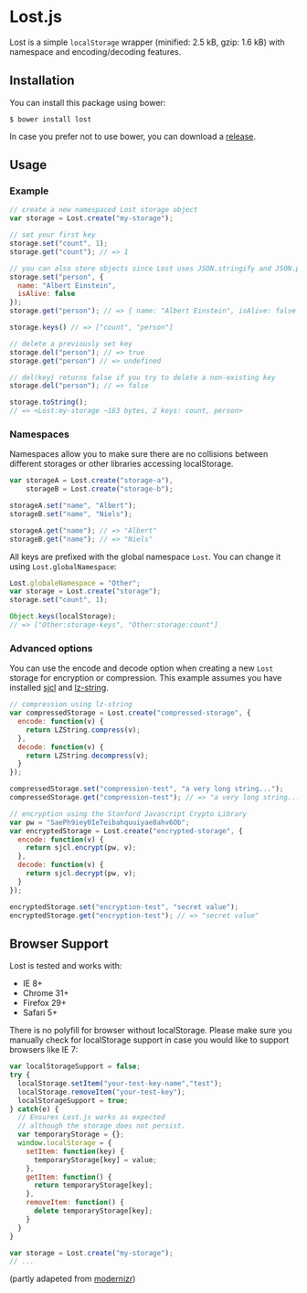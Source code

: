 # Lost.js

Lost is a simple `localStorage` wrapper (minified: 2.5 kB, gzip:  1.6 kB) with namespace and encoding/decoding features.

## Installation

You can install this package using bower:

```shell
$ bower install lost
```

In case you prefer not to use bower, you can download a [release](http:///github.com/nelsond/lost.js/releases).

## Usage

### Example

```javascript
// create a new namespaced Lost storage object
var storage = Lost.create("my-storage");

// set your first key
storage.set("count", 1);
storage.get("count"); // => 1

// you can also store objects since Lost uses JSON.stringify and JSON.parse
storage.set("person", {
  name: "Albert Einstein",
  isAlive: false
});
storage.get("person"); // => { name: "Albert Einstein", isAlive: false }

storage.keys() // => ["count", "person"]

// delete a previously set key
storage.del("person"); // => true
storage.get("person") // => undefined

// del(key) returns false if you try to delete a non-existing key
storage.del("person"); // => false

storage.toString();
// => <Lost:my-storage ~163 bytes, 2 keys: count, person>
```

### Namespaces

Namespaces allow you to make sure there are no collisions between different storages or other libraries accessing localStorage.

```javascript
var storageA = Lost.create("storage-a"),
    storageB = Lost.create("storage-b");

storageA.set("name", "Albert");
storageB.set("name", "Niels");

storageA.get("name"); // => "Albert"
storageB.get("name"); // => "Niels"
```

All keys are prefixed with the global namespace `Lost`. You can change it using `Lost.globalNamespace`:

```javascript
Lost.globaleNamespace = "Other";
var storage = Lost.create("storage");
storage.set("count", 1);

Object.keys(localStorage);
// => ["Other:storage-keys", "Other:storage:count"]
```

### Advanced options

You can use the encode and decode option when creating a new `Lost` storage for encryption or compression. This example assumes you have installed [sjcl](https://github.com/bitwiseshiftleft/sjcl/tree/version-0.8) and [lz-string](https://github.com/pieroxy/lz-string).

```javascript
// compression using lz-string
var compressedStorage = Lost.create("compressed-storage", {
  encode: function(v) {
    return LZString.compress(v);
  },
  decode: function(v) {
    return LZString.decompress(v);
  }
});

compressedStorage.set("compression-test", "a very long string...");
compressedStorage.get("compression-test"); // => "a very long string..."

// encryption using the Stanford Javascript Crypto Library
var pw = "SaePh9iey0IeTeibahquuiyae8ahv6Ob";
var encryptedStorage = Lost.create("encrypted-storage", {
  encode: function(v) {
    return sjcl.encrypt(pw, v);
  },
  decode: function(v) {
    return sjcl.decrypt(pw, v);
  }
});

encryptedStorage.set("encryption-test", "secret value");
encryptedStorage.get("encryption-test"); // => "secret value"
```

## Browser Support

Lost is tested and works with:

* IE 8+
* Chrome 31+
* Firefox 29+
* Safari 5+

There is no polyfill for browser without localStorage. Please make sure you manually check for localStorage support in case you would like to support browsers like IE 7:

```javascript
var localStorageSupport = false;
try {
  localStorage.setItem("your-test-key-name","test");
  localStorage.removeItem("your-test-key");
  localStorageSupport = true;
} catch(e) {
  // Ensures Lost.js works as expected
  // although the storage does not persist.
  var temporaryStorage = {};
  window.localStorage = {
    setItem: function(key) {
      temporaryStorage[key] = value;
    },
    getItem: function() {
      return temporaryStorage[key];
    },
    removeItem: function() {
      delete temporaryStorage[key];
    }
  }
}

var storage = Lost.create("my-storage");
// ...
```

(partly adapeted from [modernizr](http://modernizr.com/))
